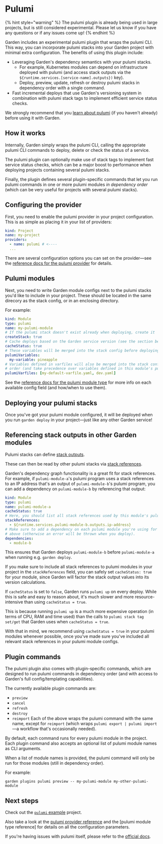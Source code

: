 # Pulumi

{% hint style="warning" %}
The pulumi plugin is already being used in large projects, but is still considered experimental. Please let us know if you have any questions or if any issues come up!
{% endhint %}

Garden includes an experimental pulumi plugin that wraps the pulumi CLI. This way, you can incorporate pulumi stacks into your Garden project with minimal extra configuration. The benefits of using this plugin include:
* Leveraging Garden's dependency semantics with your pulumi stacks.
  * For example, Kubernetes modules can depend on infrastructure deployed with pulumi (and access stack outputs via the `${runtime.services.[service-name].outputs})` key).
  * Deploy, preview, update, refresh or destroy pulumi stacks in dependency order with a single command.
* Fast incremental deploys that use Garden's versioning system in combination with pulumi stack tags to implement efficient service status checks.

We strongly recommend that you [learn about pulumi](https://www.pulumi.com/docs/) (if you haven't already) before using it with Garden.

## How it works

Internally, Garden simply wraps the pulumi CLI, calling the appropriate pulumi CLI commands to deploy, delete or check the status of a service.

The pulumi plugin can optionally make use of stack tags to implement fast service status checks, which can be a major boost to performance when deploying projects containing several pulumi stacks.

Finally, the plugin defines several plugin-specific commands that let you run pulumi commands in one or more pulumi modules _in dependency order_ (which can be very useful for projects with several pulumi stacks).

## Configuring the provider

First, you need to enable the pulumi provider in your project configuration. This is as simple as placing it in your list of providers:
```yaml
kind: Project
name: my-project
providers:
  - name: pulumi # <----
  ...
```
There are several configuration options you can set on the provider—see the [reference docs for the pulumi provider](../reference/providers/pulumi.md) for details.

## Pulumi modules

Next, you need to write Garden module configs next to the pulumi stacks you'd like to include in your project. These should be located in the same direcory as the stack config, or in an enclosing directory.

For example:
```yaml
kind: Module
type: pulumi
name: my-pulumi-module
# If the pulumi stack doesn't exist already when deploying, create it
createStack: true 
# Cache deploys based on the Garden service version (see the section below)
cacheStatus: true
# These variables will be merged into the stack config before deploying or previewing
pulumiVariables:
  my-variable: pineapple
# Variables defined in varfiles will also be merged into the stack config in declaration
# order (and take precedence over variables defined in this module's pulumiVariables).
pulumiVarfiles: [my-default-varfile.yaml, dev.yaml]
```
See the [reference docs for the pulumi module type](../reference/module-types/pulumi.md) for more info on each available config field (and how/when to use them).

## Deploying your pulumi stacks

Once you've got your pulumi module configured, it will be deployed when you run `garden deploy` in your project—just like any other Garden service!

## Referencing stack outputs in other Garden modules

Pulumi stacks can define [stack outputs](https://www.pulumi.com/docs/intro/concepts/stack/#outputs).

These can then be read by other pulumi stacks via [stack references](https://www.pulumi.com/docs/intro/concepts/stack/#stackreferences).

Garden's dependency graph functionality is a great fit for stack references. For example, if `pulumi-module-a`'s pulumi program uses a stack references to an IP address that's an output of `pulumi-module-b`'s pulumi program, you can add a dependency on `pulumi-module-b` by referencing that output:
```yaml
kind: Module
type: pulumi
name: pulumi-module-a
cacheStatus: true
# Here, you should list all stack references used by this module's pulumi program.
stackReferences:
  - ${runtime.services.pulumi-module-b.outputs.ip-address}
# Make sure to add a dependency on each pulumi module you're using for stack references
# above (otherwise an error will be thrown when you deploy).
dependencies:
  - module-b
```
This ensures that Garden deploys `pulumi-module-b` before `pulumi-module-a` when running e.g. `garden deploy`.

If you make sure to include all stack references to pulumi modules in your project in the `stackReferences` field, you can safely set `cacheStatus: true` for your module, since Garden will factor the stack output values into its version calculations.

If `cacheStatus` is set to `false`, Garden runs `pulumi up` on every deploy. While this is safe and easy to reason about, it's much slower and more resource-intensive than using `cacheStatus = true`.

This is because running `pulumi up` is a much more expensive operation (in terms of CPU, RAM and time used) than the calls to `pulumi stack tag set/get` that Garden uses when `cacheStatus = true`.

With that in mind, we recommend using `cacheStatus = true` in your pulumi modules whenever possible, once you've made sure you've included all relevant stack references in your pulumi module configs.

## Plugin commands

The pulumi plugin also comes with plugin-specific commands, which are designed to run pulumi commands in dependency order (and with access to Garden's full config/templating capabilities).

The currently available plugin commands are: 
* `preview`
* `cancel`
* `refresh`
* `destroy`
* `reimport`
Each of the above wraps the pulumi command with the same name, except for `reimport` (which wraps `pulumi export | pulumi import`—a workflow that's occasionally needed).

By default, each command runs for every pulumi module in the project. Each plugin command also accepts an optional list of pulumi module names as CLI arguments.

When a list of module names is provided, the pulumi command will only be run for those modules (still in dependency order).

For example:
```
garden plugins pulumi preview -- my-pulumi-module my-other-pulumi-module
```

## Next steps

Check out the [`pulumi` example](https://github.com/garden-io/garden/tree/0.12.43/examples/pulumi) project.

Also take a look at the [pulumi provider reference]() and the [pulumi module type reference] for details on all the configuration parameters.

If you're having issues with pulumi itself, please refer to the [official docs](https://www.pulumi.com/docs/).

